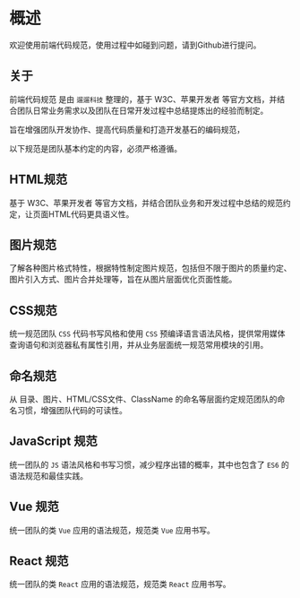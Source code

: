 # 概述
欢迎使用前端代码规范，使用过程中如碰到问题，请到Github进行提问。

## 关于
前端代码规范 是由 `遛遛科技` 整理的，基于 W3C、苹果开发者 等官方文档，并结合团队日常业务需求以及团队在日常开发过程中总结提炼出的经验而制定。

旨在增强团队开发协作、提高代码质量和打造开发基石的编码规范，

以下规范是团队基本约定的内容，必须严格遵循。

## HTML规范
基于 W3C、苹果开发者 等官方文档，并结合团队业务和开发过程中总结的规范约定，让页面HTML代码更具语义性。

## 图片规范
了解各种图片格式特性，根据特性制定图片规范，包括但不限于图片的质量约定、图片引入方式、图片合并处理等，旨在从图片层面优化页面性能。

## CSS规范
统一规范团队 `CSS` 代码书写风格和使用 `CSS` 预编译语言语法风格，提供常用媒体查询语句和浏览器私有属性引用，并从业务层面统一规范常用模块的引用。

## 命名规范
从 目录、图片、HTML/CSS文件、ClassName 的命名等层面约定规范团队的命名习惯，增强团队代码的可读性。

## JavaScript 规范
统一团队的 `JS` 语法风格和书写习惯，减少程序出错的概率，其中也包含了 `ES6` 的语法规范和最佳实践。

## Vue 规范
统一团队的类 `Vue` 应用的语法规范，规范类 `Vue` 应用书写。

## React 规范
统一团队的类 `React` 应用的语法规范，规范类 `React` 应用书写。